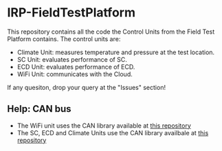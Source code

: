# IRP-FieldTestPlatform

This repository contains all the code the Control Units from the Field Test Platform contains. The control units are:
- Climate Unit: measures temperature and pressure at the test location.
- SC Unit: evaluates performance of SC.
- ECD Unit: evaluates performance of ECD.
- WiFi Unit: communicates with the Cloud.

If any quesiton, drop your query at the "Issues" section!

## Help: CAN bus
- The WiFi unit uses the CAN library available at [this repository](https://github.com/sandeepmistry/arduino-CAN)
- The SC, ECD and Climate Units use the CAN library availbale at [this repository](https://github.com/Seeed-Studio/Seeed_Arduino_CAN)
